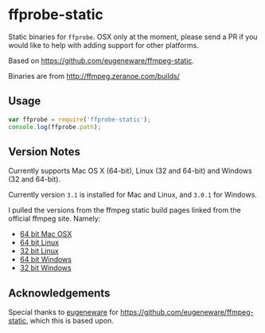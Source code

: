 ffprobe-static
====

Static binaries for `ffprobe`. OSX only at the moment, please send a PR if you would like to help with adding support for other platforms.

Based on <https://github.com/eugeneware/ffmpeg-static>.

Binaries are from <http://ffmpeg.zeranoe.com/builds/>

Usage
----

```js
var ffprobe = require('ffprobe-static');
console.log(ffprobe.path);
```

Version Notes
----

Currently supports Mac OS X (64-bit), Linux (32 and 64-bit) and Windows
(32 and 64-bit).

Currently version `3.1` is installed for Mac and Linux, and `3.0.1` for
Windows.

I pulled the versions from the ffmpeg static build pages linked from the
official ffmpeg site. Namely:

* [64 bit Mac OSX](https://evermeet.cx/ffmpeg/)
* [64 bit Linux](http://johnvansickle.com/ffmpeg/)
* [32 bit Linux](http://johnvansickle.com/ffmpeg/)
* [64 bit Windows](http://ffmpeg.zeranoe.com/builds/win64/static/)
* [32 bit Windows](http://ffmpeg.zeranoe.com/builds/win32/static/)

Acknowledgements
----

Special thanks to [eugeneware](https://github.com/eugeneware) for <https://github.com/eugeneware/ffmpeg-static>, which this is based upon.

